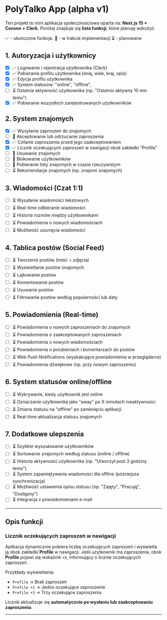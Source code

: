 # PolyTalko App (alpha v1)

Ten projekt to mini aplikacja społecznościowa oparta na: **Next.js 15 + Convex + Clerk**.
Poniżej znajduje się **lista funkcji**, które planuję wdrożyć.

✅ - ukończone funkcje.
🚧 - w trakcie implementacji
⏳ - planowane

## 1. Autoryzacja i użytkownicy

- [x] ✅ Logowanie i rejestracja użytkownika (Clerk)
- [x] ✅ Pobieranie profilu użytkownika (imię, wiek, kraj, opis)
- [x] ✅ Edycja profilu użytkownika
- [x] ✅ System statusów: "online", "offline",
- [ ] ⏳ Ostatnia aktywność użytkownika (np. "Ostatnio aktywny 10 min temu")
- [x] ✅ Pobieranie wszystkich zarejestrowanych użytkowników

## 2. System znajomych

- [x] ✅ Wysyłanie zaproszeń do znajomych
- [ ] 🚧 Akceptowanie lub odrzucanie zaproszenia
- [x] ✅ Cofanie zaproszenia przed jego zaakceptowaniem
- [x] ✅ Licznik oczekujących zaproszeń w nawigacji obok zakładki "Profile"
- [ ] 🚧 Usuwanie znajomych
- [ ] 🚧 Blokowanie użytkowników
- [ ] 🚧 Pobieranie listy znajomych w czasie rzeczywistym
- [ ] ⏳ Rekomendacje znajomych (np. znajomi znajomych)

## 3. Wiadomości (Czat 1:1)

- [ ] ⏳ Wysyłanie wiadomości tekstowych
- [ ] ⏳ Real-time odbieranie wiadomości
- [ ] ⏳ Historia rozmów między użytkownikami
- [ ] ⏳ Powiadomienia o nowych wiadomościach
- [ ] ⏳ Możliwość usunięcia wiadomości

## 4. Tablica postów (Social Feed)

- [ ] ⏳ Tworzenie postów (treść + zdjęcia)
- [ ] ⏳ Wyświetlanie postów znajomych
- [ ] ⏳ Lajkowanie postów
- [ ] ⏳ Komentowanie postów
- [ ] ⏳ Usuwanie postów
- [ ] ⏳ Filtrowanie postów według popularności lub daty

## 5. Powiadomienia (Real-time)

- [ ] ⏳ Powiadomienia o nowych zaproszeniach do znajomych
- [ ] ⏳ Powiadomienia o zaakceptowanych zaproszeniach
- [ ] ⏳ Powiadomienia o nowych wiadomościach
- [ ] ⏳ Powiadomienia o polubieniach i komentarzach do postów
- [ ] ⏳ Web Push Notifications (wyskakujące powiadomienia w przeglądarce)
- [ ] ⏳ Powiadomienia dźwiękowe (np. przy nowym zaproszeniu)

## 6. System statusów online/offline

- [ ] ⏳ Wykrywanie, kiedy użytkownik jest online
- [ ] ⏳ Oznaczanie użytkownika jako "away" po X minutach nieaktywności
- [ ] ⏳ Zmiana statusu na "offline" po zamknięciu aplikacji
- [ ] ⏳ Real-time aktualizacja statusu znajomych

## 7. Dodatkowe ulepszenia

- [ ] ⏳ Szybkie wyszukiwanie użytkowników
- [ ] ⏳ Sortowanie znajomych według statusu (online / offline)
- [ ] ⏳ Historia aktywności użytkownika (np. "Utworzył post 3 godziny temu")
- [ ] ⏳ System zapamiętywania wiadomości dla offline (późniejsza synchronizacja)
- [ ] ⏳ Możliwość ustawienia opisu statusu (np. "Zajęty", "Pracuję", "Dostępny")
- [ ] ⏳ Integracja z powiadomieniami e-mail

---

## Opis funkcji

### **Licznik oczekujących zaproszeń w nawigacji**

Aplikacja dynamicznie pobiera liczbę oczekujących zaproszeń i wyświetla ją obok zakładki **Profile** w nawigacji. Jeśli uzytkownik ma zaproszenia, obok **Profile** pojawi się wskaźnik `+X`, informujący o licznie oczekujących zaproszeń.

Przykłady wyświetlania:

- `Profile` -> Brak zaproszeń
- `Profile +1` -> Jedno oczekujące zaproszenie
- `Profile +3` -> Trzy oczekujące zaproszenia

Licznik aktualizuje się **automatycznie po wysłaniu lub zaakceptowaniu zaproszenia**.

---

